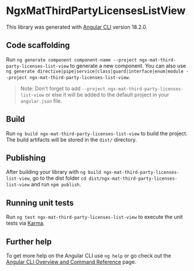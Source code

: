 # NgxMatThirdPartyLicensesListView

This library was generated with [Angular CLI](https://github.com/angular/angular-cli) version 18.2.0.

## Code scaffolding

Run `ng generate component component-name --project ngx-mat-third-party-licenses-list-view` to generate a new component. You can also use `ng generate directive|pipe|service|class|guard|interface|enum|module --project ngx-mat-third-party-licenses-list-view`.
> Note: Don't forget to add `--project ngx-mat-third-party-licenses-list-view` or else it will be added to the default project in your `angular.json` file. 

## Build

Run `ng build ngx-mat-third-party-licenses-list-view` to build the project. The build artifacts will be stored in the `dist/` directory.

## Publishing

After building your library with `ng build ngx-mat-third-party-licenses-list-view`, go to the dist folder `cd dist/ngx-mat-third-party-licenses-list-view` and run `npm publish`.

## Running unit tests

Run `ng test ngx-mat-third-party-licenses-list-view` to execute the unit tests via [Karma](https://karma-runner.github.io).

## Further help

To get more help on the Angular CLI use `ng help` or go check out the [Angular CLI Overview and Command Reference](https://angular.dev/tools/cli) page.
